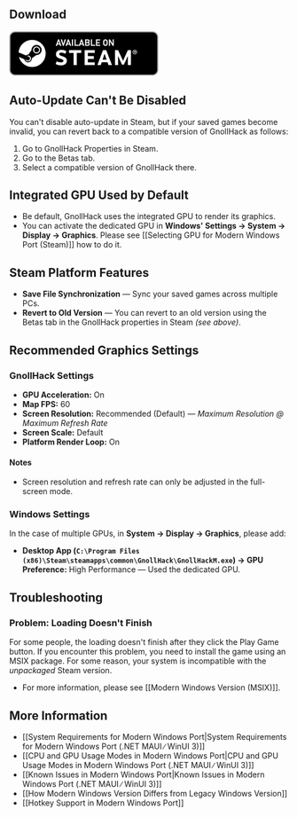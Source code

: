 ## Download

<a href="https://store.steampowered.com/app/3558190/GnollHack/?utm_source=wiki">![Available on Steam](/uploads/Download/steam-q90.webp)</a><br />

## Auto-Update Can't Be Disabled

You can't disable auto-update in Steam, but if your saved games become invalid, you can revert back to a compatible version of GnollHack as follows:
1. Go to GnollHack Properties in Steam.
2. Go to the Betas tab.
3. Select a compatible version of GnollHack there.

## Integrated GPU Used by Default

- Be default, GnollHack uses the integrated GPU to render its graphics.
- You can activate the dedicated GPU in **Windows' Settings → System → Display → Graphics**. Please see [[Selecting GPU for Modern Windows Port (Steam)]] how to do it.

## Steam Platform Features

- **Save File Synchronization** — Sync your saved games across multiple PCs.
- **Revert to Old Version** — You can revert to an old version using the Betas tab in the GnollHack properties in Steam *(see above)*.

## Recommended Graphics Settings

### GnollHack Settings

- **GPU Acceleration:** On
- **Map FPS:** 60
- **Screen Resolution:** Recommended (Default) — _Maximum Resolution @ Maximum Refresh Rate_
- **Screen Scale:** Default
- **Platform Render Loop:** On

#### Notes

- Screen resolution and refresh rate can only be adjusted in the full-screen mode.

### Windows Settings

In the case of multiple GPUs, in **System → Display → Graphics**, please add:

- **Desktop App (`C:\Program Files (x86)\Steam\steamapps\common\GnollHack\GnollHackM.exe`) → GPU Preference:** High Performance — Used the dedicated GPU.

## Troubleshooting

### Problem: Loading Doesn't Finish

For some people, the loading doesn't finish after they click the Play Game button. If you encounter this problem, you need to install the game using an MSIX package. For some reason, your system is incompatible with the _unpackaged_ Steam version.
- For more information, please see [[Modern Windows Version (MSIX)]].

## More Information

- [[System Requirements for Modern Windows Port|System Requirements for Modern Windows Port (.NET MAUI ∕ WinUI 3)]]
- [[CPU and GPU Usage Modes in Modern Windows Port|CPU and GPU Usage Modes in Modern Windows Port (.NET MAUI ∕ WinUI 3)]]
- [[Known Issues in Modern Windows Port|Known Issues in Modern Windows Port (.NET MAUI ∕ WinUI 3)]]
- [[How Modern Windows Version Differs from Legacy Windows Version]]
- [[Hotkey Support in Modern Windows Port]] 